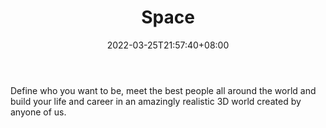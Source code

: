 ﻿---
weight: 
title: "Space"
description: "Define who you want to be, meet the best people all around the world and build your life and career in an amazingly realistic 3D world created by anyone of us."
date: 2022-03-25T21:57:40+08:00
lastmod: 2022-03-25T16:45:40+08:00
draft: false
authors: ["Metabd"]
featuredImage: "72.webp"
link: "https://space-metaverse.com/"
tags: ["Space","ΠιΔβΙη½»"]
categories: ["navigation"]
navigation: ["ΠιΔβΙη½»"]
lightgallery: true
toc: true
pinned: false
recommend: false
recommend1: false
---
Define who you want to be, meet the best people all around the world and build your life and career in an amazingly realistic 3D world created by anyone of us.
